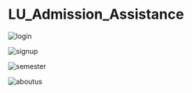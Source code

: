 # LU_Admission_Assistance

![login](https://user-images.githubusercontent.com/86628613/177922200-cdb8cd1b-01a1-47d4-b44a-834ed36b8466.png)


![signup](https://user-images.githubusercontent.com/86628613/177922271-274aa352-ba45-49c3-bf76-01faa94a35c9.png)


![semester](https://user-images.githubusercontent.com/86628613/177922278-60d69567-5c25-4561-a0c7-8be35aa37f60.png)


![aboutus](https://user-images.githubusercontent.com/86628613/177922291-8d034252-482a-4f29-bafb-92f042e947d9.png)
